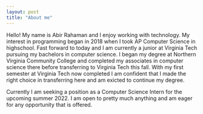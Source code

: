 ```yaml
---
layout: post
title: "About me"
---
```


Hello! My name is Abir Rahaman and I enjoy working with technology. My interest in programming began in 2018 when I took AP Computer Science in highschool. Fast forward to today and I am currently a junior at Virginia Tech pursuing my bachelors in computer science. I began my degree at Northern Virginia Community College and completed my associates in computer science there before transferring to Virginia Tech this fall. With my first semester at Virginia Tech now completed I am confident that I made the right choice in transferring here and am exicted to continue my degree.

Currently I am seeking a position as a Computer Science Intern for the upcoming summer 2022. I am open to pretty much anything and am eager for any opportunity that is offered.

